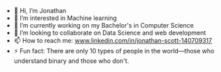 - 👋 Hi, I’m Jonathan
- 👀 I’m interested in Machine learning
- 🌱 I’m currently working on my Bachelor's in Computer Science 
- 💞️ I’m looking to collaborate on Data Science and web development
- 📫 How to reach me: www.linkedin.com/in/jonathan-scott-140709317 
- ⚡ Fun fact: There are only 10 types of people in the world—those who understand binary and those who don't.

<!---
Hatonjan/Hatonjan is a ✨ special ✨ repository because its `README.md` (this file) appears on your GitHub profile.
You can click the Preview link to take a look at your changes.
--->
